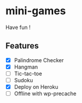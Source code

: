 # mini-games

Have fun !

## Features

- [x] Palindrome Checker
- [x] Hangman
- [ ] Tic-tac-toe
- [ ] Sudoku
- [x] Deploy on Heroku
- [ ] Offline with wp-precache
